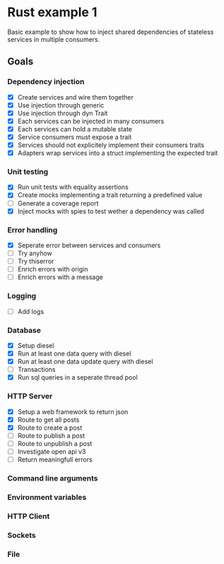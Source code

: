 # Rust example 1

Basic example to show how to inject shared dependencies of
stateless services in multiple consumers.

## Goals

### Dependency injection
* [x] Create services and wire them together
* [x] Use injection through generic
* [x] Use injection through dyn Trait
* [x] Each services can be injected in many consumers
* [x] Each services can hold a mutable state
* [x] Service consumers must expose a trait
* [x] Services should not explicitely implement their consumers traits
* [x] Adapters wrap services into a struct implementing the expected trait

### Unit testing
* [x] Run unit tests with equality assertions
* [x] Create mocks implementing a trait returning a predefined value
* [ ] Generate a coverage report
* [x] Inject mocks with spies to test wether a dependency was called

### Error handling
* [x] Seperate error between services and consumers
* [ ] Try anyhow
* [ ] Try thiserror
* [ ] Enrich errors with origin
* [ ] Enrich errors with a message

### Logging
* [ ] Add logs

### Database
* [x] Setup diesel
* [x] Run at least one data query with diesel
* [x] Run at least one data update query with diesel
* [ ] Transactions
* [x] Run sql queries in a seperate thread pool

### HTTP Server
* [x] Setup a web framework to return json
* [x] Route to get all posts
* [x] Route to create a post
* [ ] Route to publish a post
* [ ] Route to unpublish a post
* [ ] Investigate open api v3
* [ ] Return meaningfull errors

### Command line arguments

### Environment variables

### HTTP Client

### Sockets

### File
